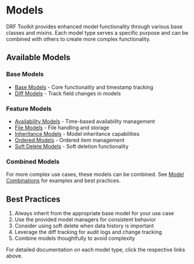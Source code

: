 # Models

DRF Toolkit provides enhanced model functionality through various base classes and mixins. Each model type serves a specific purpose and can be combined with others to create more complex functionality.

## Available Models

### Base Models
- [Base Models](base.md) - Core functionality and timestamp tracking
- [Diff Models](diff.md) - Track field changes in models

### Feature Models
- [Availability Models](availability.md) - Time-based availability management
- [File Models](file.md) - File handling and storage
- [Inheritance Models](inheritance.md) - Model inheritance capabilities
- [Ordered Models](ordered.md) - Ordered item management
- [Soft Delete Models](soft_delete.md) - Soft deletion functionality

### Combined Models
For more complex use cases, these models can be combined. See [Model Combinations](combinations.md) for examples and best practices.

## Best Practices

1. Always inherit from the appropriate base model for your use case
2. Use the provided model managers for consistent behavior
3. Consider using soft delete when data history is important
4. Leverage the diff tracking for audit logs and change tracking
5. Combine models thoughtfully to avoid complexity

For detailed documentation on each model type, click the respective links above.